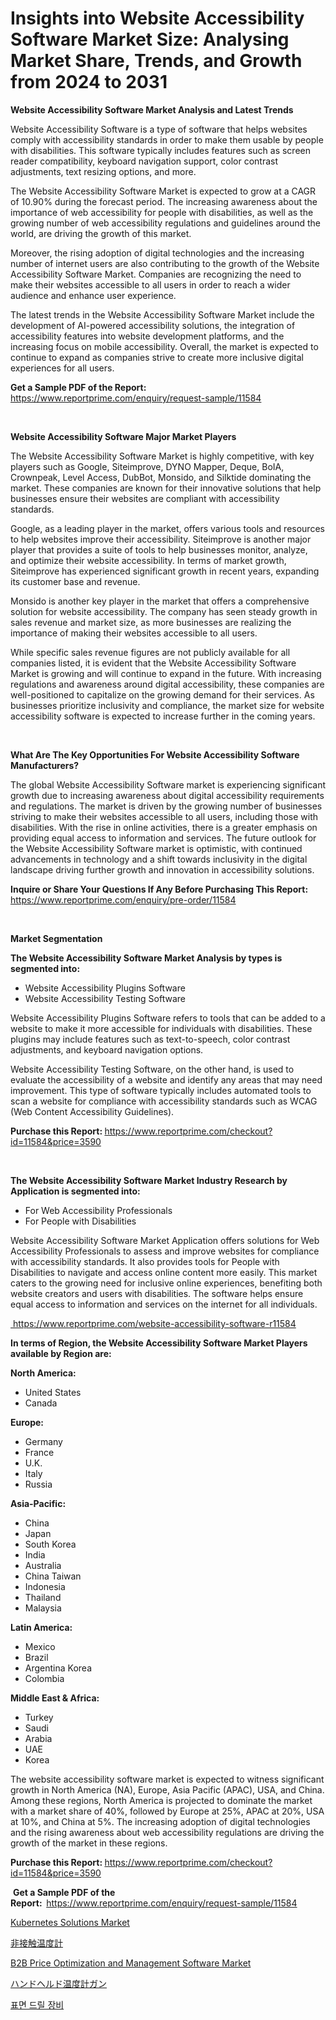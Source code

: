<p><h1>Insights into Website Accessibility Software Market Size: Analysing Market Share, Trends, and Growth from 2024 to 2031</h1></p><p><strong>Website Accessibility Software Market Analysis and Latest Trends</strong></p>
<p><p>Website Accessibility Software is a type of software that helps websites comply with accessibility standards in order to make them usable by people with disabilities. This software typically includes features such as screen reader compatibility, keyboard navigation support, color contrast adjustments, text resizing options, and more.</p><p>The Website Accessibility Software Market is expected to grow at a CAGR of 10.90% during the forecast period. The increasing awareness about the importance of web accessibility for people with disabilities, as well as the growing number of web accessibility regulations and guidelines around the world, are driving the growth of this market.</p><p>Moreover, the rising adoption of digital technologies and the increasing number of internet users are also contributing to the growth of the Website Accessibility Software Market. Companies are recognizing the need to make their websites accessible to all users in order to reach a wider audience and enhance user experience.</p><p>The latest trends in the Website Accessibility Software Market include the development of AI-powered accessibility solutions, the integration of accessibility features into website development platforms, and the increasing focus on mobile accessibility. Overall, the market is expected to continue to expand as companies strive to create more inclusive digital experiences for all users.</p></p>
<p><strong>Get a Sample PDF of the Report:&nbsp;</strong> <a href="https://www.reportprime.com/enquiry/request-sample/11584">https://www.reportprime.com/enquiry/request-sample/11584</a></p>
<p>&nbsp;</p>
<p><strong>Website Accessibility Software Major Market Players</strong></p>
<p><p>The Website Accessibility Software Market is highly competitive, with key players such as Google, Siteimprove, DYNO Mapper, Deque, BoIA, Crownpeak, Level Access, DubBot, Monsido, and Silktide dominating the market. These companies are known for their innovative solutions that help businesses ensure their websites are compliant with accessibility standards.</p><p>Google, as a leading player in the market, offers various tools and resources to help websites improve their accessibility. Siteimprove is another major player that provides a suite of tools to help businesses monitor, analyze, and optimize their website accessibility. In terms of market growth, Siteimprove has experienced significant growth in recent years, expanding its customer base and revenue.</p><p>Monsido is another key player in the market that offers a comprehensive solution for website accessibility. The company has seen steady growth in sales revenue and market size, as more businesses are realizing the importance of making their websites accessible to all users.</p><p>While specific sales revenue figures are not publicly available for all companies listed, it is evident that the Website Accessibility Software Market is growing and will continue to expand in the future. With increasing regulations and awareness around digital accessibility, these companies are well-positioned to capitalize on the growing demand for their services. As businesses prioritize inclusivity and compliance, the market size for website accessibility software is expected to increase further in the coming years.</p></p>
<p>&nbsp;</p>
<p><strong>What Are The Key Opportunities For Website Accessibility Software Manufacturers?</strong></p>
<p><p>The global Website Accessibility Software market is experiencing significant growth due to increasing awareness about digital accessibility requirements and regulations. The market is driven by the growing number of businesses striving to make their websites accessible to all users, including those with disabilities. With the rise in online activities, there is a greater emphasis on providing equal access to information and services. The future outlook for the Website Accessibility Software market is optimistic, with continued advancements in technology and a shift towards inclusivity in the digital landscape driving further growth and innovation in accessibility solutions.</p></p>
<p><strong>Inquire or Share Your Questions If Any Before Purchasing This Report:</strong> <a href="https://www.reportprime.com/enquiry/pre-order/11584">https://www.reportprime.com/enquiry/pre-order/11584</a></p>
<p>&nbsp;</p>
<p><strong>Market Segmentation</strong></p>
<p><strong>The Website Accessibility Software Market Analysis by types is segmented into:</strong></p>
<p><ul><li>Website Accessibility Plugins Software</li><li>Website Accessibility Testing Software</li></ul></p>
<p><p>Website Accessibility Plugins Software refers to tools that can be added to a website to make it more accessible for individuals with disabilities. These plugins may include features such as text-to-speech, color contrast adjustments, and keyboard navigation options.</p><p>Website Accessibility Testing Software, on the other hand, is used to evaluate the accessibility of a website and identify any areas that may need improvement. This type of software typically includes automated tools to scan a website for compliance with accessibility standards such as WCAG (Web Content Accessibility Guidelines).</p></p>
<p><strong>Purchase this Report:&nbsp;</strong><a href="https://www.reportprime.com/checkout?id=11584&price=3590">https://www.reportprime.com/checkout?id=11584&price=3590</a></p>
<p>&nbsp;</p>
<p><strong>The Website Accessibility Software Market Industry Research by Application is segmented into:</strong></p>
<p><ul><li>For Web Accessibility Professionals</li><li>For People with Disabilities</li></ul></p>
<p><p>Website Accessibility Software Market Application offers solutions for Web Accessibility Professionals to assess and improve websites for compliance with accessibility standards. It also provides tools for People with Disabilities to navigate and access online content more easily. This market caters to the growing need for inclusive online experiences, benefiting both website creators and users with disabilities. The software helps ensure equal access to information and services on the internet for all individuals.</p></p>
<p><a href="https://www.reportprime.com/website-accessibility-software-r11584">&nbsp;https://www.reportprime.com/website-accessibility-software-r11584</a></p>
<p><strong>In terms of Region, the Website Accessibility Software Market Players available by Region are:</strong></p>
<p>
    <p> <strong> North America: </strong>
        <ul>
            <li>United States</li>
            <li>Canada</li>
        </ul>
        </p> 
    <p> <strong> Europe: </strong>
        <ul>
            <li>Germany</li>
            <li>France</li>
            <li>U.K.</li>
            <li>Italy</li>
            <li>Russia</li>
        </ul>
        </p> 
    <p> <strong> Asia-Pacific: </strong>
        <ul>
            <li>China</li>
            <li>Japan</li>
            <li>South Korea</li>
            <li>India</li>
            <li>Australia</li>
            <li>China Taiwan</li>
            <li>Indonesia</li>
            <li>Thailand</li>
            <li>Malaysia</li>
        </ul>
        </p> 
    <p> <strong> Latin America: </strong>
        <ul>
            <li>Mexico</li>
            <li>Brazil</li>
            <li>Argentina Korea</li>
            <li>Colombia</li>
        </ul>
        </p> 
    <p> <strong> Middle East & Africa: </strong>
        <ul>
            <li>Turkey</li>
            <li>Saudi</li>
            <li>Arabia</li>
            <li>UAE</li>
            <li>Korea</li>
        </ul>
    </p>
    </p>
<p><p>The website accessibility software market is expected to witness significant growth in North America (NA), Europe, Asia Pacific (APAC), USA, and China. Among these regions, North America is projected to dominate the market with a market share of 40%, followed by Europe at 25%, APAC at 20%, USA at 10%, and China at 5%. The increasing adoption of digital technologies and the rising awareness about web accessibility regulations are driving the growth of the market in these regions.</p></p>
<p><strong>Purchase this Report: </strong><a href="https://www.reportprime.com/checkout?id=11584&price=3590">https://www.reportprime.com/checkout?id=11584&price=3590</a></p>
<p>&nbsp;<strong>Get a Sample PDF of the Report:&nbsp;&nbsp;</strong><a href="https://www.reportprime.com/enquiry/request-sample/11584">https://www.reportprime.com/enquiry/request-sample/11584</a></p>
<p><strong></strong></p>
<p><p><a href="https://github.com/Sarissaschmalingtr6fz2739/Market-Research-Report-List-2/blob/main/kubernetes-solutions-market.md">Kubernetes Solutions Market</a></p><p><a href="https://github.com/LeanneBruen2023/Market-Research-Report-List-1/blob/main/155262326318.md">非接触温度計</a></p><p><a href="https://github.com/jodemen/Market-Research-Report-List-2/blob/main/b2b-price-optimization-and-management-software-market.md">B2B Price Optimization and Management Software Market</a></p><p><a href="https://github.com/cnnriuez22368/Market-Research-Report-List-1/blob/main/909126526317.md">ハンドヘルド温度計ガン</a></p><p><a href="https://github.com/wallacBahrtyinger567686/Market-Research-Report-List-1/blob/main/921625224425.md">표면 드릴 장비</a></p></p>